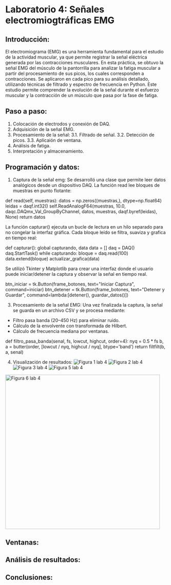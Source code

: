 # Laboratorio 4: Señales electromiogtráficas EMG

## Introducción:
El electromiograma (EMG) es una herramienta fundamental para el estudio de la actividad muscular, ya que permite registrar la señal eléctrica generada por las contracciones musculares. En esta práctica, se obtuvo la señal EMG del músculo de la pantorrilla para analizar la fatiga muscular a partir del procesamiento de sus picos, los cuales corresponden a contracciones. Se aplicaron en cada pico para su análisis detallado, utilizando técnicas de filtrado y espectro de frecuencia en Python. Este estudio permite comprender la evolución de la señal durante el esfuerzo muscular y la contracción de un músculo que pasa por la fase de fatiga.

## Paso a paso:
1. Colocación de electrodos y conexión de DAQ.
2. Adquisición de la señal EMG.
3. Procesamiento de la señal:
  3.1. Filtrado de señal.
  3.2. Detección de picos.
  3.3. Aplicaión de ventana.
4. Análisis de fatiga.
5. Interpretación y almacenamiento.

## Programación y datos:
1. Captura de la señal emg:
Se desarrolló una clase que permite leer datos analógicos desde un dispositivo DAQ. La función read lee bloques de muestras en punto flotante:

def read(self, muestras):
    datos = np.zeros((muestras,), dtype=np.float64)
    leidas = daqf.int32()
    self.ReadAnalogF64(muestras, 10.0, daqc.DAQmx_Val_GroupByChannel, datos, muestras, daqf.byref(leidas), None)
    return datos

La función capturar() ejecuta un bucle de lectura en un hilo separado para no congelar la interfaz gráfica. Cada bloque leído se filtra, suaviza y grafica en tiempo real:

def capturar():
    global capturando, data
    data = []
    daq = DAQ()
    daq.StartTask()
    while capturando:
        bloque = daq.read(100)
        data.extend(bloque)
        actualizar_grafica(data)

Se utilizó Tkinter y Matplotlib para crear una interfaz donde el usuario puede iniciar/detener la captura y observar la señal en tiempo real.

btn_iniciar = tk.Button(frame_botones, text="Iniciar Captura", command=iniciar)
btn_detener = tk.Button(frame_botones, text="Detener y Guardar", command=lambda:[detener(), guardar_datos()])

3. Procesamiento de la señal EMG:
Una vez finalizada la captura, la señal se guarda en un archivo CSV y se procesa mediante:
- Filtro pasa banda (20–450 Hz) para eliminar ruido.
- Cálculo de la envolvente con transformada de Hilbert.
- Cálculo de frecuencia mediana por ventanas.

def filtro_pasa_banda(senal, fs, lowcut, highcut, order=4):
    nyq = 0.5 * fs
    b, a = butter(order, [lowcut / nyq, highcut / nyq], btype='band')
    return filtfilt(b, a, senal)

4. Visualización de resultados:
![Figura 1 lab 4](https://github.com/user-attachments/assets/46e6fe1b-a6f4-494b-b132-5a42c608a6d4)
![Figura 2 lab 4](https://github.com/user-attachments/assets/24b946fa-fd1a-477e-9617-6f4d83704b51)
![Figura 3 lab 4](https://github.com/user-attachments/assets/411c39ce-6e9c-47e0-8a05-28d81a33e72f)
![Figura 5 lab 4](https://github.com/user-attachments/assets/616dbe39-b505-462b-9905-424aff89ed65)
<img width="481" alt="Figura 6 lab 4" src="https://github.com/user-attachments/assets/87deb2be-c452-4f98-95f8-ccb06685cd02" />

## Ventanas:


## Análisis de resultados:


## Conclusiones:


